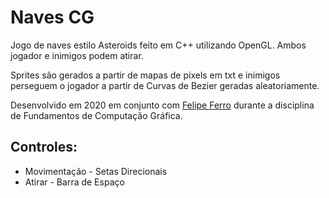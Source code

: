 # Naves CG

Jogo de naves estilo Asteroids feito em C++ utilizando OpenGL. Ambos jogador e inimigos podem atirar.

Sprites são gerados a partir de mapas de pixels em txt e inimigos perseguem o jogador a partir de Curvas de Bezier geradas aleatoriamente.

Desenvolvido em 2020 em conjunto com [Felipe Ferro](https://github.com/Felipe3Ferro) durante a disciplina de Fundamentos de Computação Gráfica.

## Controles:
- Movimentação - Setas Direcionais
- Atirar - Barra de Espaço
